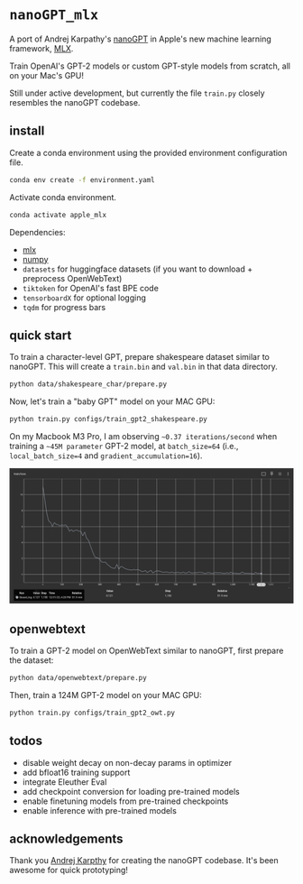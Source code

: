 # `nanoGPT_mlx`

A port of Andrej Karpathy's [nanoGPT](https://github.com/karpathy/nanoGPT) in Apple's new machine learning framework, [MLX](https://github.com/ml-explore/mlx).

Train OpenAI's GPT-2 models or custom GPT-style models from scratch, all on your Mac's GPU!

Still under active development, but currently the file `train.py` closely resembles the nanoGPT codebase.

## install

Create a conda environment using the provided
   environment configuration file.

```bash
conda env create -f environment.yaml
```

Activate conda environment.
```bash
conda activate apple_mlx
```

Dependencies:
- [mlx](https://ml-explore.github.io/mlx/build/html/index.html)
- [numpy](https://numpy.org/install/)
-  `datasets` for huggingface datasets (if you want to download + preprocess OpenWebText)
-  `tiktoken` for OpenAI's fast BPE code
-  `tensorboardX` for optional logging
-  `tqdm` for progress bars

## quick start
To train a character-level GPT, prepare shakespeare dataset similar to nanoGPT. This will create a `train.bin` and `val.bin` in that data directory.
```bash
python data/shakespeare_char/prepare.py
```

Now, let's train a "baby GPT" model on your MAC GPU:
```bash
python train.py configs/train_gpt2_shakespeare.py
```

On my Macbook M3 Pro, I am observing `~0.37 iterations/second` when training a `~45M parameter` GPT-2 model, at `batch_size=64` (i.e., `local_batch_size=4` and `gradient_accumulation=16`).

![repro124m](assets/baby_gpt2_shakespeare_train_loss.png)

## openwebtext
To train a GPT-2 model on OpenWebText similar to nanoGPT, first prepare the dataset:
```bash
python data/openwebtext/prepare.py
```

Then, train a 124M GPT-2 model on your MAC GPU:
```bash
python train.py configs/train_gpt2_owt.py
```

## todos
- disable weight decay on non-decay params in optimizer
- add bfloat16 training support
- integrate Eleuther Eval
- add checkpoint conversion for loading pre-trained models
- enable finetuning models from pre-trained checkpoints
- enable inference with pre-trained models

## acknowledgements
Thank you [Andrej Karpthy](https://github.com/karpathy) for creating the nanoGPT codebase. It's been awesome for quick prototyping!
